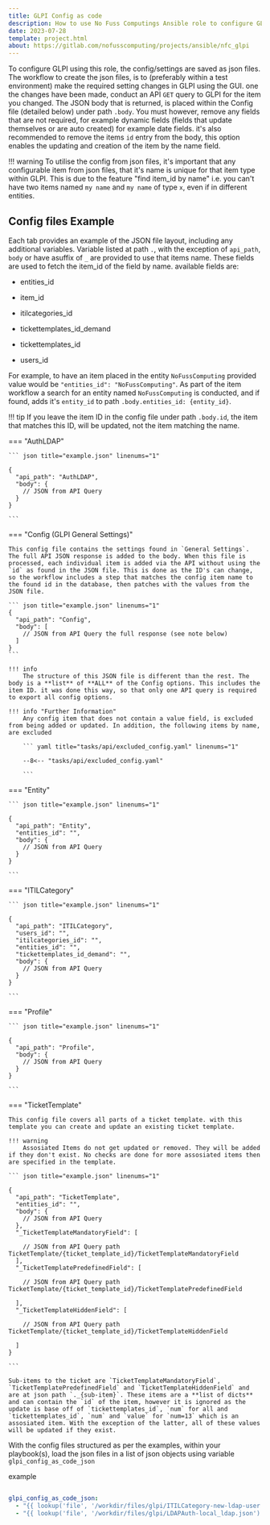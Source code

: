 ```yaml
---
title: GLPI Config as code
description: How to use No Fuss Computings Ansible role to configure GLPI from configuration as code.
date: 2023-07-28
template: project.html
about: https://gitlab.com/nofusscomputing/projects/ansible/nfc_glpi
---
```


To configure GLPI using this role, the config/settings are saved as json files. The workflow to create the json files, is to (preferably within a test environment) make the required setting changes in GLPI using the GUI. one the changes have been made, conduct an API `GET` query to GLPI for the item you changed. The JSON body that is returned, is placed within the Config file (detailed below) under path `.body`. You must however, remove any fields that are not required, for example dynamic fields (fields that update themselves or are auto created) for example date fields. it's also recommended to remove the items `id` entry from the body, this option enables the updating and creation of the item by the name field.


!!! warning
    To utilise the config from json files, it's important that any configurable item from json files, that it's name is unique for that item type within GLPI. This is due to the feature "find item_id by name" i.e. you can't have two items named `my name` and `my name` of type `x`, even if in different entities. 


## Config files Example

Each tab provides an example of the JSON file layout, including any additional variables. Variable listed at path `.`, with the exception of `api_path`, `body` or have asuffix of `_` are provided to use that items name. These fields are used to fetch the item_id of the field by name. available fields are:

- entities_id

- item_id

- itilcategories_id

- tickettemplates_id_demand

- tickettemplates_id

- users_id


For example, to have an item placed in the entity `NoFussComputing` provided value would be `"entities_id": "NoFussComputing"`. As part of the item workflow a search for an entity named `NoFussComputing` is conducted, and if found, adds it's `entity_id` to path `.body.entities_id: {entity_id}`.


!!! tip
    If you leave the item ID in the config file under path `.body.id`, the item that matches this ID, will be updated, not the item matching the name.

=== "AuthLDAP"

    ``` json title="example.json" linenums="1"

    {
      "api_path": "AuthLDAP",
      "body": {
        // JSON from API Query
      }
    }

    ```

=== "Config (GLPI General Settings)"

    This config file contains the settings found in `General Settings`. The full API JSON response is added to the body. When this file is processed, each individual item is added via the API without using the `id` as found in the JSON file. This is done as the ID's can change, so the workflow includes a step that matches the config item name to the found id in the database, then patches with the values from the JSON file.

    ``` json title="example.json" linenums="1"
    {
      "api_path": "Config",
      "body": [
        // JSON from API Query the full response (see note below)
      ]
    }
    ```

    !!! info
        The structure of this JSON file is different than the rest. The body is a **list** of **ALL** of the Config options. This includes the item ID. it was done this way, so that only one API query is required to export all config options.

    !!! info "Further Information"
        Any config item that does not contain a value field, is excluded from being added or updated. In addition, the following items by name, are excluded

        ``` yaml title="tasks/api/excluded_config.yaml" linenums="1"

        --8<-- "tasks/api/excluded_config.yaml"

        ```

=== "Entity"

    ``` json title="example.json" linenums="1"

    {
      "api_path": "Entity",
      "entities_id": "",
      "body": {
        // JSON from API Query
      }
    }

    ```

=== "ITILCategory"

    ``` json title="example.json" linenums="1"

    {
      "api_path": "ITILCategory",
      "users_id": "",
      "itilcategories_id": "",
      "entities_id": "",
      "tickettemplates_id_demand": "",
      "body": {
        // JSON from API Query
      }
    }

    ```

=== "Profile"

    ``` json title="example.json" linenums="1"

    {
      "api_path": "Profile",
      "body": {
        // JSON from API Query
      }
    }

    ```

=== "TicketTemplate"

    This config file covers all parts of a ticket template. with this template you can create and update an existing ticket template.

    !!! warning
        Assosiated Items do not get updated or removed. They will be added if they don't exist. No checks are done for more assosiated items then are specified in the template.

    ``` json title="example.json" linenums="1"

    {
      "api_path": "TicketTemplate",
      "entities_id": "",
      "body": {
        // JSON from API Query
      },
      "_TicketTemplateMandatoryField": [

        // JSON from API Query path TicketTemplate/{ticket_template_id}/TicketTemplateMandatoryField
      ],
      "_TicketTemplatePredefinedField": [

        // JSON from API Query path TicketTemplate/{ticket_template_id}/TicketTemplatePredefinedField

      ],
      "_TicketTemplateHiddenField": [

        // JSON from API Query path TicketTemplate/{ticket_template_id}/TicketTemplateHiddenField

      ]
    }

    ```

    Sub-items to the ticket are `TicketTemplateMandatoryField`, `TicketTemplatePredefinedField` and `TicketTemplateHiddenField` and are at json path `._{sub-item}`. These items are a **list of dicts** and can contain the `id` of the item, however it is ignored as the update is base off of `tickettemplates_id`, `num` for all and `tickettemplates_id`, `num` and `value` for `num=13` which is an assosiated item. With the exception of the latter, all of these values will be updated if they exist.


With the config files structured as per the examples, within your playbook(s), load the json files in a list of json objects using variable `glpi_config_as_code_json`

example

``` yaml title="my_vars.yaml" linenums="1"

glpi_config_as_code_json:
  - "{{ lookup('file', '/workdir/files/glpi/ITILCategory-new-ldap-user.json') | from_json }}"
  - "{{ lookup('file', '/workdir/files/glpi/LDAPAuth-local_ldap.json') | from_json }}"

```
